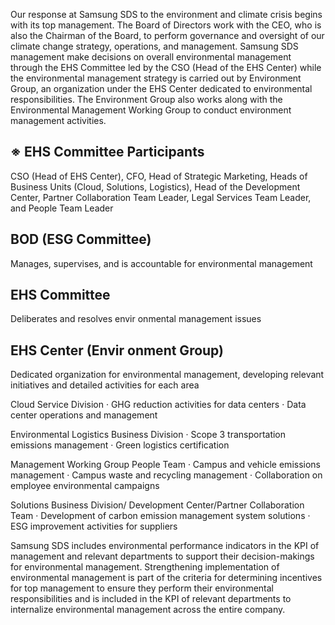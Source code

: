 Our response at Samsung SDS to the environment and climate crisis begins with its top management. The Board of Directors work with the CEO, who is also the Chairman of the Board, to perform governance and oversight of our climate change strategy, operations, and management. Samsung SDS management make decisions on overall environmental management through the EHS Committee led by the CSO (Head of the EHS Center) while the environmental management strategy is carried out by Environment Group, an organization under the EHS Center dedicated to environmental responsibilities. The Environment Group also works along with the Environmental Management Working Group to conduct environment management activities.

## **※ EHS Committee Participants**

CSO (Head of EHS Center), CFO, Head of Strategic Marketing, Heads of Business Units (Cloud, Solutions, Logistics), Head of the Development Center, Partner Collaboration Team Leader, Legal Services Team Leader, and People Team Leader

## **BOD (ESG Committee)**

Manages, supervises, and is accountable for environmental management

## **EHS Committee**

Deliberates and resolves envir onmental management issues

## **EHS Center (Envir onment Group)**

Dedicated organization for environmental management, developing relevant initiatives and detailed activities for each area

Cloud Service Division · GHG reduction activities for data centers · Data center operations and management

Environmental Logistics Business Division · Scope 3 transportation emissions management · Green logistics certification

Management Working Group People Team · Campus and vehicle emissions management · Campus waste and recycling management · Collaboration on employee environmental campaigns

Solutions Business Division/ Development Center/Partner Collaboration Team · Development of carbon emission management system solutions · ESG improvement activities for suppliers

Samsung SDS includes environmental performance indicators in the KPI of management and relevant departments to support their decision-makings for environmental management. Strengthening implementation of environmental management is part of the criteria for determining incentives for top management to ensure they perform their environmental responsibilities and is included in the KPI of relevant departments to internalize environmental management across the entire company.